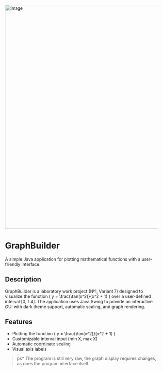 <img width="918" height="739" alt="image" src="https://github.com/user-attachments/assets/cb7c34bd-bd69-4a3e-9052-abbc25a81835" />



# GraphBuilder

A simple Java application for plotting mathematical functions with a user-friendly interface.

## Description
GraphBuilder is a laboratory work project (№1, Variant 7) designed to visualize the function \( y = \frac{\tan(x^2)}{x^2 + 1} \) over a user-defined interval [0, 1.4]. The application uses Java Swing to provide an interactive GUI with dark theme support, automatic scaling, and graph rendering.

## Features
- Plotting the function \( y = \frac{\tan(x^2)}{x^2 + 1} \)
- Customizable interval input (min X, max X)
- Automatic coordinate scaling
- Visual axis labels


> ps* The program is still very raw, the graph display requires changes, as does the program interface itself.
